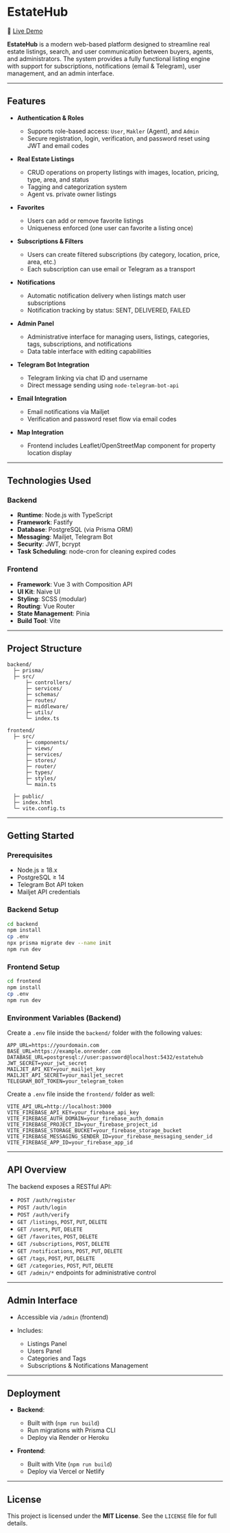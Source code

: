 # EstateHub

🔗 [Live Demo](https://your-deployed-site.com)

**EstateHub** is a modern web-based platform designed to streamline real estate listings, search, and user communication between buyers, agents, and administrators. The system provides a fully functional listing engine with support for subscriptions, notifications (email & Telegram), user management, and an admin interface.

---

## Features

* **Authentication & Roles**

  * Supports role-based access: `User`, `Makler` (Agent), and `Admin`
  * Secure registration, login, verification, and password reset using JWT and email codes

* **Real Estate Listings**

  * CRUD operations on property listings with images, location, pricing, type, area, and status
  * Tagging and categorization system
  * Agent vs. private owner listings

* **Favorites**

  * Users can add or remove favorite listings
  * Uniqueness enforced (one user can favorite a listing once)

* **Subscriptions & Filters**

  * Users can create filtered subscriptions (by category, location, price, area, etc.)
  * Each subscription can use email or Telegram as a transport

* **Notifications**

  * Automatic notification delivery when listings match user subscriptions
  * Notification tracking by status: SENT, DELIVERED, FAILED

* **Admin Panel**

  * Administrative interface for managing users, listings, categories, tags, subscriptions, and notifications
  * Data table interface with editing capabilities

* **Telegram Bot Integration**

  * Telegram linking via chat ID and username
  * Direct message sending using `node-telegram-bot-api`

* **Email Integration**

  * Email notifications via Mailjet
  * Verification and password reset flow via email codes

* **Map Integration**

  * Frontend includes Leaflet/OpenStreetMap component for property location display

---

## Technologies Used

### Backend

* **Runtime**: Node.js with TypeScript
* **Framework**: Fastify
* **Database**: PostgreSQL (via Prisma ORM)
* **Messaging**: Mailjet, Telegram Bot
* **Security**: JWT, bcrypt
* **Task Scheduling**: node-cron for cleaning expired codes

### Frontend

* **Framework**: Vue 3 with Composition API
* **UI Kit**: Naive UI
* **Styling**: SCSS (modular)
* **Routing**: Vue Router
* **State Management**: Pinia
* **Build Tool**: Vite

---

## Project Structure

```plaintext
backend/
  ├─ prisma/
  ├─ src/
      ├─ controllers/
      ├─ services/
      ├─ schemas/
      ├─ routes/
      ├─ middleware/
      ├─ utils/
      └─ index.ts

frontend/
  ├─ src/
      ├─ components/
      ├─ views/
      ├─ services/
      ├─ stores/
      ├─ router/
      ├─ types/
      ├─ styles/
      └─ main.ts

  ├─ public/
  ├─ index.html
  └─ vite.config.ts
```

---

## Getting Started

### Prerequisites

* Node.js ≥ 18.x
* PostgreSQL ≥ 14
* Telegram Bot API token
* Mailjet API credentials

### Backend Setup

```bash
cd backend
npm install
cp .env
npx prisma migrate dev --name init
npm run dev
```

### Frontend Setup

```bash
cd frontend
npm install
cp .env
npm run dev
```

### Environment Variables (Backend)

Create a `.env` file inside the `backend/` folder with the following values:

```env
APP_URL=https://yourdomain.com
BASE_URL=https://example.onrender.com
DATABASE_URL=postgresql://user:password@localhost:5432/estatehub
JWT_SECRET=your_jwt_secret
MAILJET_API_KEY=your_mailjet_key
MAILJET_API_SECRET=your_mailjet_secret
TELEGRAM_BOT_TOKEN=your_telegram_token
```

Create a `.env` file inside the `frontend/` folder as well:

```env
VITE_API_URL=http://localhost:3000
VITE_FIREBASE_API_KEY=your_firebase_api_key
VITE_FIREBASE_AUTH_DOMAIN=your_firebase_auth_domain
VITE_FIREBASE_PROJECT_ID=your_firebase_project_id
VITE_FIREBASE_STORAGE_BUCKET=your_firebase_storage_bucket
VITE_FIREBASE_MESSAGING_SENDER_ID=your_firebase_messaging_sender_id
VITE_FIREBASE_APP_ID=your_firebase_app_id
```

---

## API Overview

The backend exposes a RESTful API:

* `POST /auth/register`
* `POST /auth/login`
* `POST /auth/verify`
* `GET /listings`, `POST`, `PUT`, `DELETE`
* `GET /users`, `PUT`, `DELETE`
* `GET /favorites`, `POST`, `DELETE`
* `GET /subscriptions`, `POST`, `DELETE`
* `GET /notifications`, `POST`, `PUT`, `DELETE`
* `GET /tags`, `POST`, `PUT`, `DELETE`
* `GET /categories`, `POST`, `PUT`, `DELETE`
* `GET /admin/*` endpoints for administrative control

---

## Admin Interface

* Accessible via `/admin` (frontend)
* Includes:

  * Listings Panel
  * Users Panel
  * Categories and Tags
  * Subscriptions & Notifications Management

---

## Deployment

* **Backend**:

  * Built with (`npm run build`)
  * Run migrations with Prisma CLI
  * Deploy via Render or Heroku
* **Frontend**:

  * Built with Vite (`npm run build`)
  * Deploy via Vercel or Netlify

---

## License

This project is licensed under the **MIT License**.
See the `LICENSE` file for full details.

